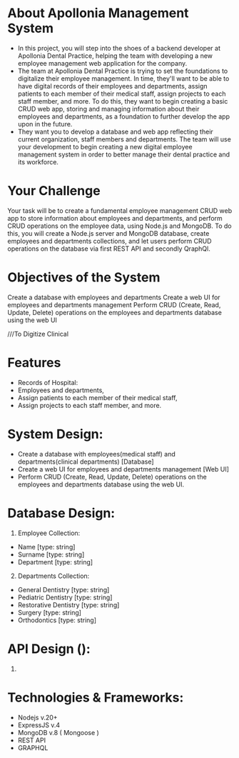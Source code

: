 # About Apollonia Management System 
- In this project, you will step into the shoes of a backend developer at Apollonia Dental Practice, helping the team with developing a new employee management web application for the company.
- The team at Apollonia Dental Practice is trying to set the foundations to digitalize their employee management. In time, they'll want to be able to have digital records of their employees and departments, assign patients to each member of their medical staff, assign projects to each staff member, and more. To do this, they want to begin creating a basic CRUD web app, storing and managing information about their employees and departments, as a foundation to further develop the app upon in the future.
- They want you to develop a database and web app reflecting their current organization, staff members and departments. The team will use your development to begin creating a new digital employee management system in order to better manage their dental practice and its workforce. 


# Your Challenge

Your task will be to create a fundamental employee management CRUD web app to store information about employees and departments, and perform CRUD operations on the employee data, using Node.js and MongoDB. To do this, you will create a Node.js server and MongoDB database, create employees and departments collections, and let users perform CRUD operations on the database via first REST API and secondly QraphQl.

# Objectives of the System
Create a database with employees and departments
Create a web UI for employees and departments management
Perform CRUD (Create, Read, Update, Delete) operations on the employees and departments database using the web UI

///To Digitize Clinical 
# Features
* Records of Hospital:
* Employees and departments,
* Assign patients to each member of their medical staff,
* Assign projects to each staff member, and more.

# System Design:
* Create a database with employees(medical staff) and departments(clinical departments) [Database]
* Create a web UI for employees and departments management [Web UI]
* Perform CRUD (Create, Read, Update, Delete) operations on the employees and departments database using the web UI.

# Database Design:
1. Employee Collection:
 - Name [type: string]
 - Surname [type: string]
 - Department [type: string]

2. Departments Collection:
 - General Dentistry [type: string]
 - Pediatric Dentistry [type: string]
 - Restorative Dentistry [type: string]
 - Surgery [type: string]
 - Orthodontics [type: string]


# API Design (<CREATE><READ><UPDATE><DELETE>):
1. 

# Technologies & Frameworks:
* Nodejs v.20+
* ExpressJS v.4
* MongoDB v.8 ( Mongoose )
* REST API
* GRAPHQL 